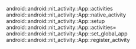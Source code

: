 android::android::nit_activity::App::activities
android::android::nit_activity::App::native_activity
android::android::nit_activity::App::setup
android::android::nit_activity::App::activities=
android::android::nit_activity::App::set_global_app
android::android::nit_activity::App::register_activity